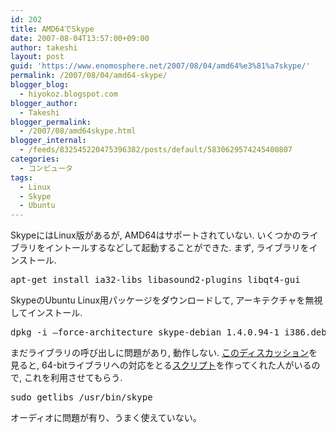 ```yaml
---
id: 202
title: AMD64でSkype
date: 2007-08-04T13:57:00+09:00
author: takeshi
layout: post
guid: 'https://www.enomosphere.net/2007/08/04/amd64%e3%81%a7skype/'
permalink: /2007/08/04/amd64-skype/
blogger_blog:
  - hiyokoz.blogspot.com
blogger_author:
  - Takeshi
blogger_permalink:
  - /2007/08/amd64skype.html
blogger_internal:
  - /feeds/832545220475396382/posts/default/5830629574245400807
categories:
  - コンピュータ
tags:
  - Linux
  - Skype
  - Ubuntu
---
```

SkypeにはLinux版があるが, AMD64はサポートされていない. いくつかのライブラリをイントールするなどして起動することができた.
まず, ライブラリをインストール.
<pre>apt-get install ia32-libs libasound2-plugins libqt4-gui</pre>
SkypeのUbuntu Linux用パッケージをダウンロードして, アーキテクチャを無視してインストール.
<pre>dpkg -i –force-architecture skype-debian_1.4.0.94-1_i386.deb</pre>
まだライブラリの呼び出しに問題があり, 動作しない. <a href="http://ubuntuforums.org/showthread.php?t=474790#9">このディスカッション</a>を見ると, 64-bitライブラリへの対応をとる<a href="http://www.boundlesssupremacy.com/Cappy/getlibs/getlibs">スクリプト</a>を作ってくれた人がいるので, これを利用させてもらう.
<pre>sudo getlibs /usr/bin/skype</pre>
オーディオに問題が有り、うまく使えていない。